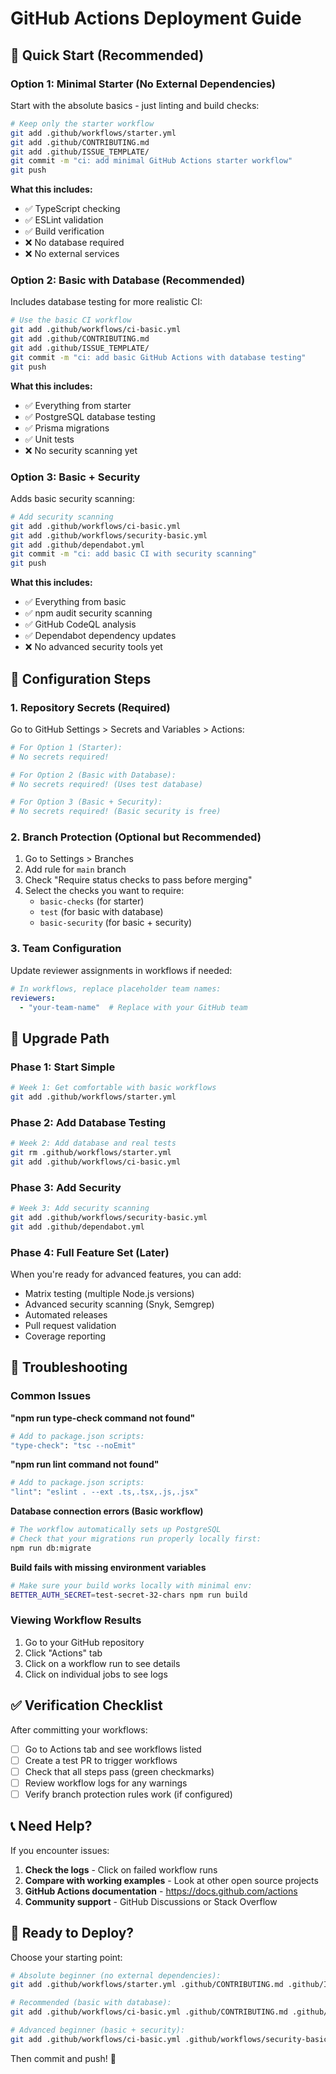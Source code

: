 # GitHub Actions Deployment Guide

## 🚀 Quick Start (Recommended)

### Option 1: Minimal Starter (No External Dependencies)
Start with the absolute basics - just linting and build checks:

```bash
# Keep only the starter workflow
git add .github/workflows/starter.yml
git add .github/CONTRIBUTING.md
git add .github/ISSUE_TEMPLATE/
git commit -m "ci: add minimal GitHub Actions starter workflow"
git push
```

**What this includes:**
- ✅ TypeScript checking
- ✅ ESLint validation
- ✅ Build verification
- ❌ No database required
- ❌ No external services

### Option 2: Basic with Database (Recommended)
Includes database testing for more realistic CI:

```bash
# Use the basic CI workflow
git add .github/workflows/ci-basic.yml
git add .github/CONTRIBUTING.md
git add .github/ISSUE_TEMPLATE/
git commit -m "ci: add basic GitHub Actions with database testing"
git push
```

**What this includes:**
- ✅ Everything from starter
- ✅ PostgreSQL database testing
- ✅ Prisma migrations
- ✅ Unit tests
- ❌ No security scanning yet

### Option 3: Basic + Security
Adds basic security scanning:

```bash
# Add security scanning
git add .github/workflows/ci-basic.yml
git add .github/workflows/security-basic.yml
git add .github/dependabot.yml
git commit -m "ci: add basic CI with security scanning"
git push
```

**What this includes:**
- ✅ Everything from basic
- ✅ npm audit security scanning
- ✅ GitHub CodeQL analysis
- ✅ Dependabot dependency updates
- ❌ No advanced security tools yet

## 🔧 Configuration Steps

### 1. Repository Secrets (Required)
Go to GitHub Settings > Secrets and Variables > Actions:

```bash
# For Option 1 (Starter):
# No secrets required!

# For Option 2 (Basic with Database):
# No secrets required! (Uses test database)

# For Option 3 (Basic + Security):
# No secrets required! (Basic security is free)
```

### 2. Branch Protection (Optional but Recommended)
1. Go to Settings > Branches
2. Add rule for `main` branch
3. Check "Require status checks to pass before merging"
4. Select the checks you want to require:
   - `basic-checks` (for starter)
   - `test` (for basic with database)
   - `basic-security` (for basic + security)

### 3. Team Configuration
Update reviewer assignments in workflows if needed:

```yaml
# In workflows, replace placeholder team names:
reviewers:
  - "your-team-name"  # Replace with your GitHub team
```

## 🎯 Upgrade Path

### Phase 1: Start Simple
```bash
# Week 1: Get comfortable with basic workflows
git add .github/workflows/starter.yml
```

### Phase 2: Add Database Testing
```bash
# Week 2: Add database and real tests
git rm .github/workflows/starter.yml
git add .github/workflows/ci-basic.yml
```

### Phase 3: Add Security
```bash
# Week 3: Add security scanning
git add .github/workflows/security-basic.yml
git add .github/dependabot.yml
```

### Phase 4: Full Feature Set (Later)
When you're ready for advanced features, you can add:
- Matrix testing (multiple Node.js versions)
- Advanced security scanning (Snyk, Semgrep)
- Automated releases
- Pull request validation
- Coverage reporting

## 🐛 Troubleshooting

### Common Issues

**"npm run type-check command not found"**
```bash
# Add to package.json scripts:
"type-check": "tsc --noEmit"
```

**"npm run lint command not found"**
```bash
# Add to package.json scripts:
"lint": "eslint . --ext .ts,.tsx,.js,.jsx"
```

**Database connection errors (Basic workflow)**
```bash
# The workflow automatically sets up PostgreSQL
# Check that your migrations run properly locally first:
npm run db:migrate
```

**Build fails with missing environment variables**
```bash
# Make sure your build works locally with minimal env:
BETTER_AUTH_SECRET=test-secret-32-chars npm run build
```

### Viewing Workflow Results
1. Go to your GitHub repository
2. Click "Actions" tab
3. Click on a workflow run to see details
4. Click on individual jobs to see logs

## ✅ Verification Checklist

After committing your workflows:

- [ ] Go to Actions tab and see workflows listed
- [ ] Create a test PR to trigger workflows
- [ ] Check that all steps pass (green checkmarks)
- [ ] Review workflow logs for any warnings
- [ ] Verify branch protection rules work (if configured)

## 📞 Need Help?

If you encounter issues:

1. **Check the logs** - Click on failed workflow runs
2. **Compare with working examples** - Look at other open source projects
3. **GitHub Actions documentation** - https://docs.github.com/actions
4. **Community support** - GitHub Discussions or Stack Overflow

## 🚀 Ready to Deploy?

Choose your starting point:

```bash
# Absolute beginner (no external dependencies):
git add .github/workflows/starter.yml .github/CONTRIBUTING.md .github/ISSUE_TEMPLATE/

# Recommended (basic with database):
git add .github/workflows/ci-basic.yml .github/CONTRIBUTING.md .github/ISSUE_TEMPLATE/

# Advanced beginner (basic + security):
git add .github/workflows/ci-basic.yml .github/workflows/security-basic.yml .github/dependabot.yml .github/CONTRIBUTING.md .github/ISSUE_TEMPLATE/
```

Then commit and push! 🎉